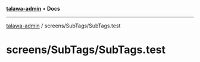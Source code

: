 [**talawa-admin**](../../../README.md) • **Docs**

***

[talawa-admin](../../../modules.md) / screens/SubTags/SubTags.test

# screens/SubTags/SubTags.test
